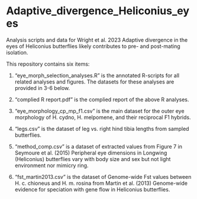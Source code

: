 # Adaptive_divergence_Heliconius_eyes

Analysis scripts and data for Wright et al. 2023 Adaptive divergence in the eyes of Heliconius butterflies likely contributes to pre- and post-mating isolation.

This repository contains six items:

1.	“eye_morph_selection_analyses.R” is the annotated R-scripts for all related analyses and figures. The datasets for these analyses are provided in 3-6 below.

2.	“complied R report.pdf” is the complied report of the above R analyses. 

3.	“eye_morphology_cp_mp_f1.csv” is the main dataset for the outer eye morphology of H. cydno, H. melpomene, and their reciprocal F1 hybrids.

4.	“legs.csv” is the dataset of leg vs. right hind tibia lengths from sampled butterflies. 

5.	“method_comp.csv” is a dataset of extracted values from Figure 7 in Seymoure et al. (2015) Peripheral eye dimensions in Longwing (Heliconius) butterflies vary with body size and sex but not light environment nor mimicry ring.

6.	“fst_martin2013.csv” is the dataset of Genome-wide Fst values between H. c. chioneus and H. m. rosina from Martin et al. (2013) Genome-wide evidence for speciation with gene flow in Heliconius butterflies. 

